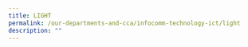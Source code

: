 ```yaml
---
title: LIGHT
permalink: /our-departments-and-cca/infocomm-technology-ict/light
description: ""
---
```

